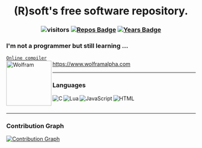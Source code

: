 <h1 align="center">
(R)soft's free software repository.
</h1>

<h3 align="center">

![visitors](https://visitor-badge.glitch.me/badge?page_id=VladimirBakum.visitor-badge) [![Repos Badge](https://badges.pufler.dev/repos/VladimirBakum)](https://badges.pufler.dev) [![Years Badge](https://badges.pufler.dev/years/VladimirBakum)](https://badges.pufler.dev)

</h3>

<h3> I'm not a programmer but still learning ... </h3> 

<!---

<h3 align="center">
  
[![GitHub Streak](https://github-readme-streak-stats.herokuapp.com/?user=VladimirBakum&currStreakNum=2FD3EB&fire=red&sideLabels=F00&theme=highcontrast&&currStreakNum=DD1010&dates=white)](https://git.io/streak-stats)

</h3>

--->
<a href="https://www.onlinegdb.com"><code>Online compiler</code></a>
<br>
https://www.wolframalpha.com <img align="left" alt="Wolfram" width="120px" src="https://www.wolframalpha.com/_next/static/images/Logo_3KbuDCMc.svg"/>

---

### Languages 
<img align="left" alt="C" src="https://github.com/abranhe/programming-languages-logos/blob/master/src/c/c_64x64.png"/>
<img align="left" alt="Lua" src="https://github.com/abranhe/programming-languages-logos/blob/master/src/lua/lua_64x64.png"/>
<img align="left" alt="JavaScript" src="https://github.com/abranhe/programming-languages-logos/blob/master/src/javascript/javascript_64x64.png"/>
<img align="left" alt="HTML" src="https://github.com/abranhe/programming-languages-logos/blob/master/src/html/html_64x64.png"/>

<br>
<br>

---
### Contribution Graph

[![Contribution Graph](https://activity-graph.herokuapp.com/graph?username=VladimirBakum&theme=react-dark&line=17de35&area=true&hide_border=true&color=00ffff)](https://github.com/VladimirBakum/github-readme-activity-graph)


<!--- 

### Softwares
<img align="left" alt="KiCAD" width="30px" src="https://user-images.githubusercontent.com/38166489/118163105-3a5c5100-b43f-11eb-9ad8-7e54b665e8e2.png" />


--->


